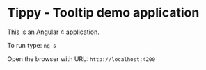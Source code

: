 # Tippy - Tooltip demo application

This is an Angular 4 application.

To run type: `ng s`

Open the browser with URL: `http://localhost:4200`

